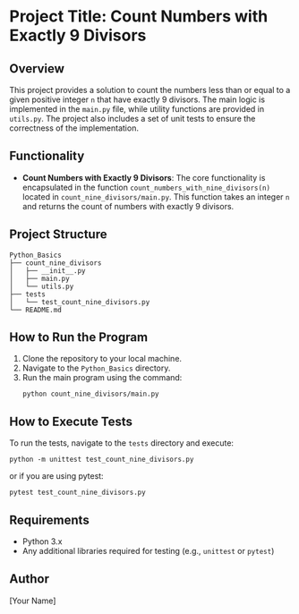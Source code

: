 # Project Title: Count Numbers with Exactly 9 Divisors

## Overview
This project provides a solution to count the numbers less than or equal to a given positive integer `n` that have exactly 9 divisors. The main logic is implemented in the `main.py` file, while utility functions are provided in `utils.py`. The project also includes a set of unit tests to ensure the correctness of the implementation.

## Functionality
- **Count Numbers with Exactly 9 Divisors**: The core functionality is encapsulated in the function `count_numbers_with_nine_divisors(n)` located in `count_nine_divisors/main.py`. This function takes an integer `n` and returns the count of numbers with exactly 9 divisors.

## Project Structure
```
Python_Basics
├── count_nine_divisors
│   ├── __init__.py
│   ├── main.py
│   └── utils.py
├── tests
│   └── test_count_nine_divisors.py
└── README.md
```

## How to Run the Program
1. Clone the repository to your local machine.
2. Navigate to the `Python_Basics` directory.
3. Run the main program using the command:
   ```
   python count_nine_divisors/main.py
   ```

## How to Execute Tests
To run the tests, navigate to the `tests` directory and execute:
```
python -m unittest test_count_nine_divisors.py
```
or if you are using pytest:
```
pytest test_count_nine_divisors.py
```

## Requirements
- Python 3.x
- Any additional libraries required for testing (e.g., `unittest` or `pytest`)

## Author
[Your Name]
